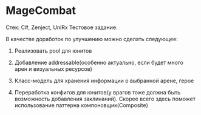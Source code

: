 # MageCombat
Стек: C#, Zenject, UniRx
Тестовое задание. 

В качестве доработок по улучшению можно сделать следующее: 

1. Реализовать pool для юнитов

2. Добавление addressable(особенно актуально, если будет много арен и визуальных ресурсов)

3. Класс-модель для хранения информации о выбранной арене, герое

4. Переработка конфигов для юнитов(у врагов тоже должна быть возможность добавления заклинаний). Скорее всего здесь поможет использование паттерна компоновщик(Composite)
